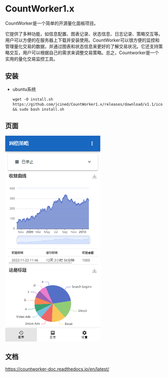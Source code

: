 # **CountWorker1.x**

CountWorker是一个简单的开源量化面板项目。

它提供了多种功能，如信息配置、图表记录、状态信息、日志记录、策略交互等。用户可以方便的在服务器上下载并安装使用。CountWorker可以很方便的监控和管理量化交易的数据，并通过图表和状态信息来更好的了解交易状况。它还支持策略交互，用户可以根据自己的需求来调整交易策略。总之，Countworker是一个实用的量化交易监控工具。

## 安装

+ ubuntu系统

  ```shell
  wget -O install.sh https://github.com/jcined/CountWorker1.x/releases/download/v1.1/icountworker.sh && sudo bash install.sh
  ```

## 页面

![](https://raw.githubusercontent.com/jcined/CountWorker1.x/main/examplePage/chart.png)



## 文档

https://countworker-doc.readthedocs.io/en/latest/

